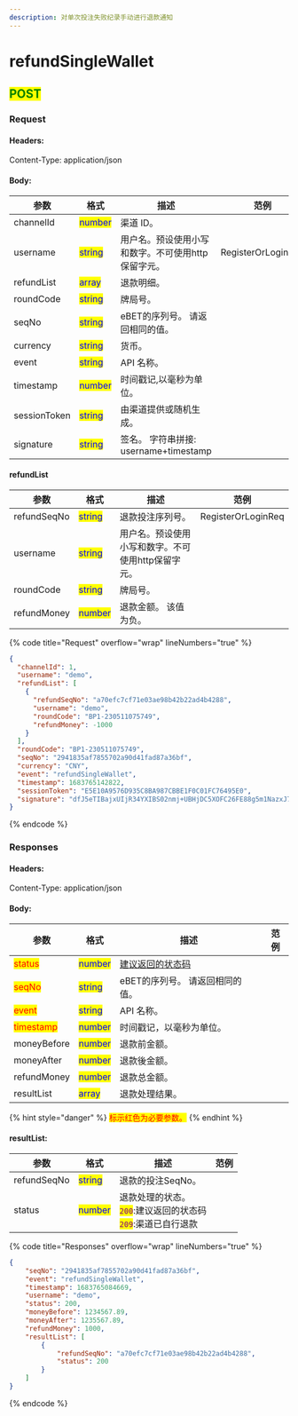 ```yaml
---
description: 对单次投注失败纪录手动进行退款通知
---
```


# refundSingleWallet

## <mark style="color:green;">POST</mark>

### **Request**

#### Headers:

Content-Type: application/json

#### Body:

<table><thead><tr><th>参数</th><th>格式</th><th>描述</th><th data-hidden>范例</th></tr></thead><tbody><tr><td>channelId</td><td><mark style="color:blue;">number</mark></td><td>渠道 ID。</td><td></td></tr><tr><td>username</td><td><mark style="color:blue;">string</mark></td><td>用户名。预设使用小写和数字。不可使用http保留字元。</td><td>RegisterOrLoginReq</td></tr><tr><td>refundList</td><td><mark style="color:blue;">array</mark></td><td>退款明细。</td><td></td></tr><tr><td>roundCode</td><td><mark style="color:blue;">string</mark></td><td>牌局号。</td><td></td></tr><tr><td>seqNo</td><td><mark style="color:blue;">string</mark></td><td>eBET的序列号。 请返回相同的值。</td><td></td></tr><tr><td>currency</td><td><mark style="color:blue;">string</mark></td><td>货币。</td><td></td></tr><tr><td>event</td><td><mark style="color:blue;">string</mark></td><td>API 名称。</td><td></td></tr><tr><td>timestamp</td><td><mark style="color:blue;">number</mark></td><td>时间戳记,以毫秒为单位。</td><td></td></tr><tr><td>sessionToken</td><td><mark style="color:blue;">string</mark></td><td>由渠道提供或随机生成。</td><td></td></tr><tr><td>signature</td><td><mark style="color:blue;">string</mark></td><td>签名。 字符串拼接: username+timestamp</td><td></td></tr></tbody></table>

#### refundList

<table><thead><tr><th>参数</th><th>格式</th><th>描述</th><th data-hidden>范例</th></tr></thead><tbody><tr><td>refundSeqNo</td><td><mark style="color:blue;">string</mark></td><td>退款投注序列号。</td><td>RegisterOrLoginReq</td></tr><tr><td>username</td><td><mark style="color:blue;">string</mark></td><td>用户名。预设使用小写和数字。不可使用http保留字元。</td><td></td></tr><tr><td>roundCode</td><td><mark style="color:blue;">string</mark></td><td>牌局号。</td><td></td></tr><tr><td>refundMoney</td><td><mark style="color:blue;">number</mark></td><td>退款金额。 该值为负。</td><td></td></tr></tbody></table>

{% code title="Request" overflow="wrap" lineNumbers="true" %}
```json
{
  "channelId": 1,
  "username": "demo",
  "refundList": [
    {
      "refundSeqNo": "a70efc7cf71e03ae98b42b22ad4b4288",
      "username": "demo",
      "roundCode": "BP1-230511075749",
      "refundMoney": -1000
    }
  ],
  "roundCode": "BP1-230511075749",
  "seqNo": "2941835af7855702a90d41fad87a36bf",
  "currency": "CNY",
  "event": "refundSingleWallet",
  "timestamp": 1683765142822,
  "sessionToken": "E5E10A9576D935C8BA987CBBE1F0C01FC76495E0",
  "signature": "dfJ5eTIBajxUIjR34YXIBS02nmj+UBHjDC5XOFC26FE88g5m1NazxJ7xEGy2WfiJX2Ni+2LydgxtZJz7TTQ8sQ=="
}
```
{% endcode %}

### **Responses**

#### Headers:

Content-Type: application/json

#### Body:

<table><thead><tr><th>参数</th><th>格式</th><th>描述</th><th data-hidden>范例</th></tr></thead><tbody><tr><td><mark style="color:red;">status</mark></td><td><mark style="color:blue;">number</mark></td><td><a href="../../ebet-zhuang-tai-ma.md#jian-yi-xiang-ying-de-zhuang-tai-dai-ma">建议返回的状态码</a></td><td></td></tr><tr><td><mark style="color:red;">seqNo</mark></td><td><mark style="color:blue;">string</mark></td><td>eBET的序列号。 请返回相同的值。</td><td></td></tr><tr><td><mark style="color:red;">event</mark></td><td><mark style="color:blue;">string</mark></td><td>API 名称。</td><td></td></tr><tr><td><mark style="color:red;">timestamp</mark></td><td><mark style="color:blue;">number</mark></td><td>时间戳记，以毫秒为单位。</td><td></td></tr><tr><td>moneyBefore</td><td><mark style="color:blue;">number</mark></td><td>退款前金额。</td><td></td></tr><tr><td>moneyAfter</td><td><mark style="color:blue;">number</mark></td><td>退款後金额。</td><td></td></tr><tr><td>refundMoney</td><td><mark style="color:blue;">number</mark></td><td>退款总金额。</td><td></td></tr><tr><td>resultList</td><td><mark style="color:blue;">array</mark></td><td>退款处理结果。</td><td></td></tr></tbody></table>

{% hint style="danger" %}
<mark style="color:red;">标示红色为必要参数。</mark>
{% endhint %}

#### resultList:

<table><thead><tr><th>参数</th><th>格式</th><th>描述</th><th data-hidden>范例</th></tr></thead><tbody><tr><td>refundSeqNo</td><td><mark style="color:blue;">string</mark></td><td>退款的投注SeqNo。</td><td></td></tr><tr><td>status</td><td><mark style="color:blue;">number</mark></td><td>退款处理的状态。<br><mark style="color:purple;"><code>200</code></mark>:建议返回的状态码<br><mark style="color:purple;"><code>209</code></mark>:渠道已自行退款</td><td></td></tr></tbody></table>

{% code title="Responses" overflow="wrap" lineNumbers="true" %}
```json
{
    "seqNo": "2941835af7855702a90d41fad87a36bf",
    "event": "refundSingleWallet",
    "timestamp": 1683765084669,
    "username": "demo",
    "status": 200,
    "moneyBefore": 1234567.89,
    "moneyAfter": 1235567.89,
    "refundMoney": 1000,
    "resultList": [
        {
            "refundSeqNo": "a70efc7cf71e03ae98b42b22ad4b4288",
            "status": 200
        }
    ]
}
```
{% endcode %}
